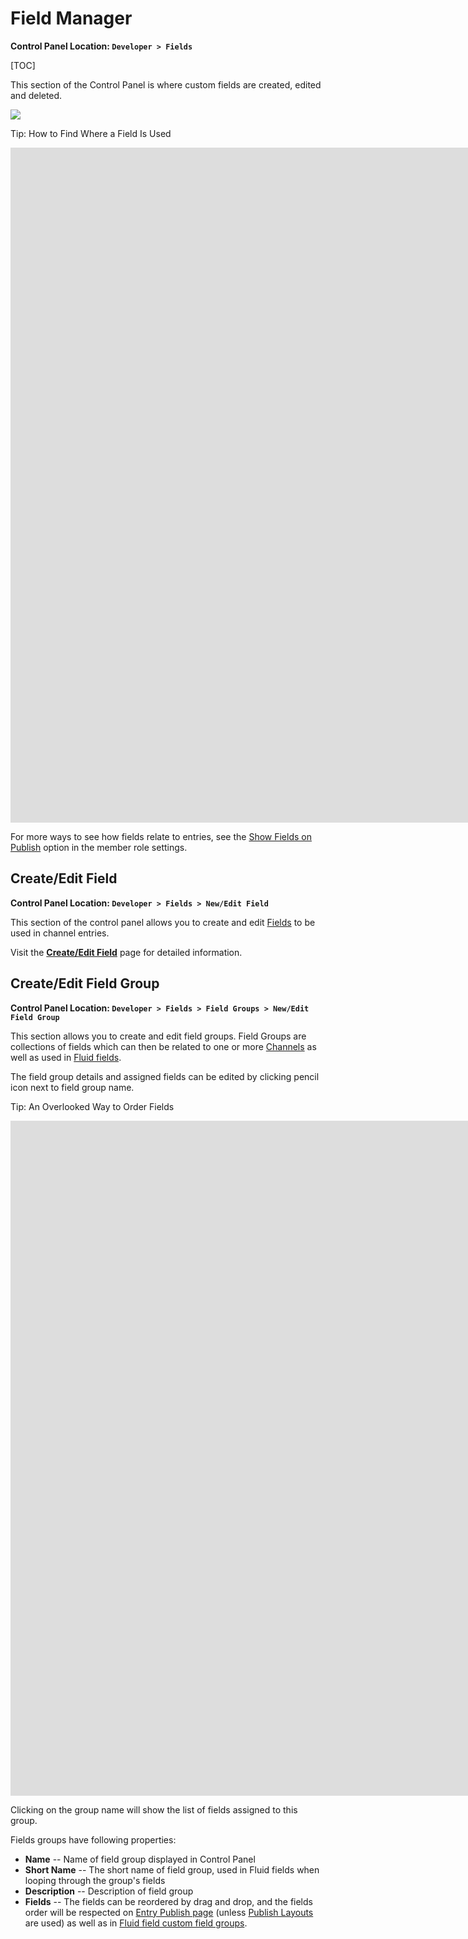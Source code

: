 <!--
    This source file is part of the open source project
    ExpressionEngine User Guide (https://github.com/ExpressionEngine/ExpressionEngine-User-Guide)

    @link      https://expressionengine.com/
    @copyright Copyright (c) 2003-2020, Packet Tide, LLC (https://packettide.com)
    @license   https://expressionengine.com/license Licensed under Apache License, Version 2.0
-->

# Field Manager

**Control Panel Location: `Developer > Fields`**

[TOC]

This section of the Control Panel is where custom fields are created, edited and deleted.

![](_images/cp-field-manager.png)

Tip: How to Find Where a Field Is Used
<div class="video-wrapper">
<iframe src="https://www.youtube.com/embed/vXbm9aoOQXU?si=VoUJjU-9gvsNKHT7" title="How to Determine Where Channel Fields are Used in ExpressionEngine" width="1920" height="1080" frameborder="0" webkitallowfullscreen mozallowfullscreen allowfullscreen></iframe>
</div>

For more ways to see how fields relate to entries, see the [Show Fields on Publish](member/member-manager.md#) option in the member role settings.

## Create/Edit Field

**Control Panel Location: `Developer > Fields > New/Edit Field`**


This section of the control panel allows you to create and edit [Fields](/fieldtypes/overview.md) to be used in channel entries.

Visit the [**Create/Edit Field**](control-panel/field-manager/edit-field.md) page for detailed information.


## Create/Edit Field Group

**Control Panel Location: `Developer > Fields > Field Groups > New/Edit Field Group`**

This section allows you to create and edit field groups. Field Groups are collections of fields which can then be related to one or more [Channels](control-panel/channels.md#fields-tab) as well as used in [Fluid fields](fieldtypes/fluid.md).

The field group details and assigned fields can be edited by clicking pencil icon next to field group name.

Tip: An Overlooked Way to Order Fields
<div class="video-wrapper">
<iframe src="https://www.youtube.com/embed/V19lwKciDDU?si=kbmd8xvwT2YjlZb0" title="An Overlooked Way to Order Fields" width="1920" height="1080" frameborder="0" webkitallowfullscreen mozallowfullscreen allowfullscreen></iframe>
</div>


Clicking on the group name will show the list of fields assigned to this group.

Fields groups have following properties:

- **Name** -- Name of field group displayed in Control Panel
- **Short Name** -- The short name of field group, used in Fluid fields when looping through the group's fields
- **Description** -- Description of field group
- **Fields** -- The fields can be reordered by drag and drop, and the fields order will be respected on [Entry Publish page](control-panel/create.md) (unless [Publish Layouts](control-panel/channels.md#publish-layouts) are used) as well as in [Fluid field custom field groups](fieldtypes/fluid.md#custom-field-groups).